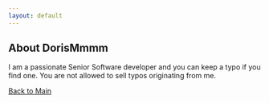 ```yaml
---
layout: default
---
```


## About DorisMmmm

I am a passionate Senior Software developer and you can keep a typo if you find one. You are not allowed to sell typos originating from me.

[Back to Main](./)
